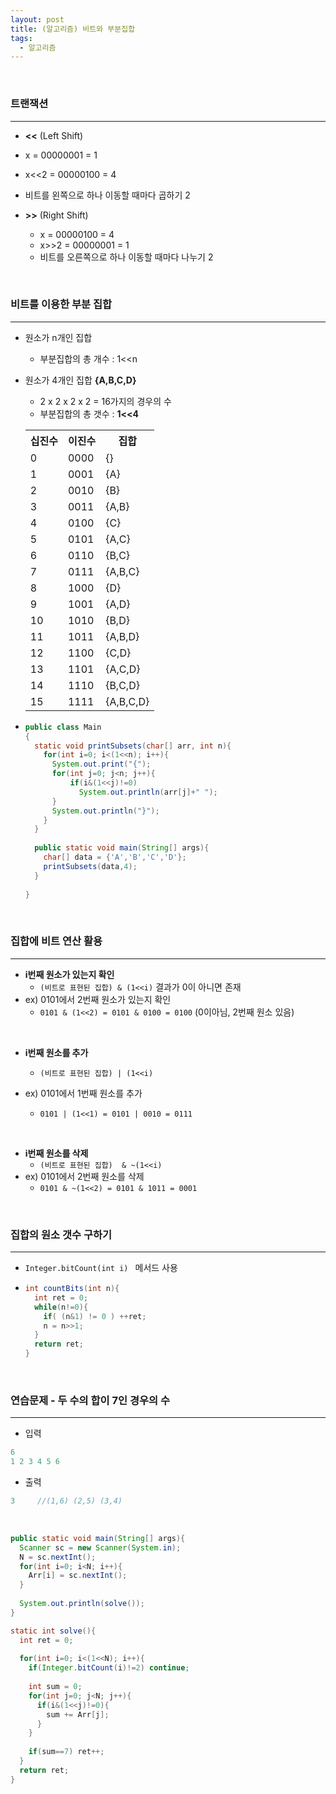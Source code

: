 ```yaml
---
layout: post
title: (알고리즘) 비트와 부분집합
tags:
  - 알고리즘
---
```


<br>

### 트랜잭션

---

-  <b><<</b> (Left Shift)
  - x        = 00000001 = 1
  - x<<2  = 00000100 = 4
  - 비트를 왼쪽으로 하나 이동할 때마다 곱하기 2

- <b>>></b> (Right Shift)
  - x         = 00000100 = 4
  - x>>2  = 00000001 = 1
  - 비트를 오른쪽으로 하나 이동할 때마다 나누기 2

<br>

### 비트를 이용한 부분 집합

---

- 원소가 n개인 집합

  - 부분집합의 총 개수 : 1<<n

- 원소가 4개인 집합 <b>{A,B,C,D}</b>

  - 2 x 2 x 2 x 2 = 16가지의 경우의 수 
  - 부분집합의 총 갯수 : <b>1<<4</b> 

  <table>
    <tr>
    	<th>십진수</th>
      <th>이진수</th>
      <th>집합</th>
    </tr>
    <tr>
    	<td>0</td>
      <td>0000</td>
      <td>{}</td>
    </tr>
    <tr>
    	<td>1</td>
      <td>0001</td>
      <td>{A}</td>
    </tr>
    <tr>
    	<td>2</td>
      <td>0010</td>
      <td>{B}</td>
    </tr>
    <tr>
    	<td>3</td>
      <td>0011</td>
      <td>{A,B}</td>
    </tr>
      <tr>
    	<td>4</td>
      <td>0100</td>
      <td>{C}</td>
    </tr>
      <tr>
    	<td>5</td>
      <td>0101</td>
      <td>{A,C}</td>
    </tr>
      <tr>
    	<td>6</td>
      <td>0110</td>
      <td>{B,C}</td>
    </tr>
      <tr>
    	<td>7</td>
      <td>0111</td>
      <td>{A,B,C}</td>
    </tr>
      <tr>
    	<td>8</td>
      <td>1000</td>
      <td>{D}</td>
    </tr>
      <tr>
    	<td>9</td>
      <td>1001</td>
      <td>{A,D}</td>
    </tr>
      <tr>
    	<td>10</td>
      <td>1010</td>
      <td>{B,D}</td>
    </tr>
      <tr>
    	<td>11</td>
      <td>1011</td>
      <td>{A,B,D}</td>
    </tr>
      <tr>
    	<td>12</td>
      <td>1100</td>
      <td>{C,D}</td>
    </tr>
      <tr>
    	<td>13</td>
      <td>1101</td>
      <td>{A,C,D}</td>
    </tr>
      <tr>
    	<td>14</td>
      <td>1110</td>
      <td>{B,C,D}</td>
    </tr>
      <tr>
    	<td>15</td>
      <td>1111</td>
      <td>{A,B,C,D}</td>
    </tr>
  </table>

- ```java
  public class Main
  {
  	static void printSubsets(char[] arr, int n){
      for(int i=0; i<(1<<n); i++){
        System.out.print("{");
        for(int j=0; j<n; j++){
          	if(i&(1<<j)!=0)
              System.out.println(arr[j]+" ");
        }
        System.out.println("}");
      }  
    } 
    
    public static void main(String[] args){
      char[] data = {'A','B','C','D'};
      printSubsets(data,4);
    }
    
  }
  ```

<br>

### 집합에 비트 연산 활용

---

- <b>i번째 원소가 있는지 확인</b>
  - `(비트로 표현된 집합) & (1<<i)` 결과가 0이 아니면 존재
- ex) 0101에서 2번째 원소가 있는지 확인
  - `0101 & (1<<2) = 0101 & 0100 = 0100` (0이아님, 2번째 원소 있음)

<br>

- <b>i번째 원소를 추가</b>
  - `(비트로 표현된 집합) | (1<<i)`

- ex) 0101에서 1번째 원소를 추가
  - `0101 | (1<<1) = 0101 | 0010 = 0111`

<br>

- <b>i번째 원소를 삭제</b>
  - `(비트로 표현된 집합)  & ~(1<<i)`
- ex) 0101에서 2번째 원소를 삭제
  - `0101 & ~(1<<2) = 0101 & 1011 = 0001`

<br>

### 집합의 원소 갯수 구하기

---

- `Integer.bitCount(int i) ` 메서드 사용

- ```java
  int countBits(int n){
    int ret = 0;
    while(n!=0){
      if( (n&1) != 0 ) ++ret;
      n = n>>1;
    }
    return ret;
  }
  ```

<br>

### 연습문제 - 두 수의 합이 7인 경우의 수

---

- 입력

```java
6
1 2 3 4 5 6
```

- 출력

```java
3     //(1,6) (2,5) (3,4)
```

<br>

```java
public static void main(String[] args){
  Scanner sc = new Scanner(System.in);
  N = sc.nextInt();
  for(int i=0; i<N; i++){
    Arr[i] = sc.nextInt();
  }
  
  System.out.println(solve());
}

static int solve(){
  int ret = 0;
  
  for(int i=0; i<(1<<N); i++){
    if(Integer.bitCount(i)!=2) continue;  
    
    int sum = 0;
    for(int j=0; j<N; j++){
      if(i&(1<<j)!=0){
        sum += Arr[j];
      }
    }
    
    if(sum==7) ret++;
  }
  return ret;
}
```

